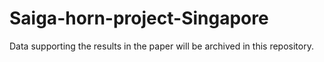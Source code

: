 # Saiga-horn-project-Singapore
Data supporting the results in the paper will be archived in this repository.
